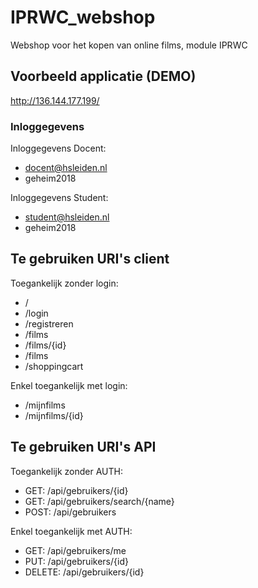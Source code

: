 # IPRWC_webshop

Webshop voor het kopen van online films, module IPRWC

## Voorbeeld applicatie (DEMO)

http://136.144.177.199/

### Inloggegevens

Inloggegevens Docent:
* docent@hsleiden.nl
* geheim2018

Inloggegevens Student:
* student@hsleiden.nl
* geheim2018

## Te gebruiken URI's client

Toegankelijk zonder login:
* /
* /login
* /registreren
* /films
* /films/{id}
* /films
* /shoppingcart

Enkel toegankelijk met login:
* /mijnfilms
* /mijnfilms/{id}

## Te gebruiken URI's API

Toegankelijk zonder AUTH:
* GET: /api/gebruikers/{id}
* GET: /api/gebruikers/search/{name}
* POST: /api/gebruikers

Enkel toegankelijk met AUTH:
* GET: /api/gebruikers/me
* PUT: /api/gebruikers/{id}
* DELETE: /api/gebruikers/{id}

